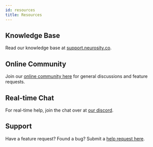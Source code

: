 ```yaml
---
id: resources
title: Resources
---
```

## Knowledge Base

Read our knowledge base at [support.neurosity.co](support.neurosity.co).

## Online Community

Join our [online community here](https://support.neurosity.co/hc/en-us/community/topics) for general discussions and feature requests.

## Real-time Chat

For real-time help, join the chat over at [our discord](https://discord.gg/E4dvX6g).

## Support

Have a feature request? Found a bug? Submit a [help request here](https://support.neurosity.co/hc/en-us/requests/new).